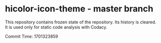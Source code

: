 # hicolor-icon-theme - master branch

This repository contains frozen state of the repository.
Its history is cleared. It is used only for static code
analysis with Codacy.

Commit Time: 1701323859